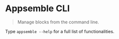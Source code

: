 # Appsemble CLI

> Manage blocks from the command line.

Type `appsemble --help` for a full list of functionalities.
